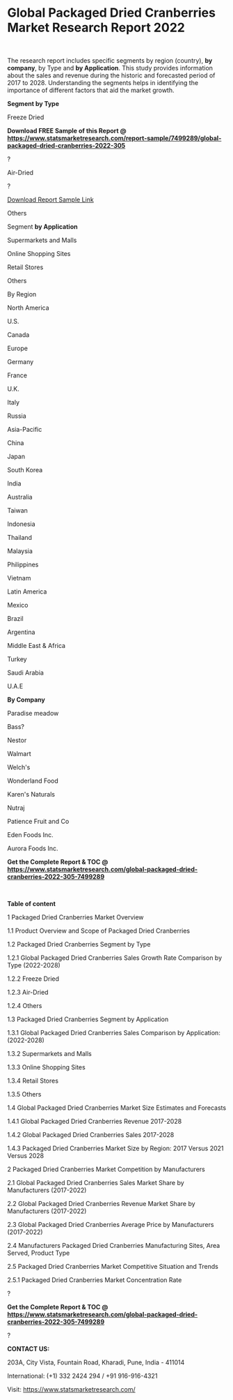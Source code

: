 <h1>Global Packaged Dried Cranberries Market Research Report 2022</h1><br/><p>The research report includes specific segments by region (country), <strong>by company</strong>, by Type and <strong>by Application</strong>. This study provides information about the sales and revenue during the historic and forecasted period of 2017 to 2028. Understanding the segments helps in identifying the importance of different factors that aid the market growth.</p>
 
 
 
 <p><strong>Segment by Type</strong></p>
 
 
 
 <p>Freeze Dried</p>
 
 
 
 <div><b>Download FREE Sample of this Report @ <a href="https://www.statsmarketresearch.com/download-free-sample/7499289/global-packaged-dried-cranberries-2022-305">https://www.statsmarketresearch.com/report-sample/7499289/global-packaged-dried-cranberries-2022-305</a></b></div>
 
 
 
 <p>? </p>
 
 
 
 <p>Air-Dried</p>
 
 
 
 <p>? </p>
 
 
 
 <p><a href="https://www.statsmarketresearch.com/download-free-sample/7499289/global-packaged-dried-cranberries-2022-305">Download Report Sample Link</a></p>
 
 
 
 <p>Others</p>
 
 
 
 <p>Segment <strong>by Application</strong></p>
 
 
 
 <p>Supermarkets and Malls</p>
 
 
 
 <p>Online Shopping Sites</p>
 
 
 
 <p>Retail Stores</p>
 
 
 
 <p>Others</p>
 
 
 
 <p>By Region</p>
 
 
 
 <p>North America</p>
 
 
 
 <p>U.S.</p>
 
 
 
 <p>Canada</p>
 
 
 
 <p>Europe</p>
 
 
 
 <p>Germany</p>
 
 
 
 <p>France</p>
 
 
 
 <p>U.K.</p>
 
 
 
 <p>Italy</p>
 
 
 
 <p>Russia</p>
 
 
 
 <p>Asia-Pacific</p>
 
 
 
 <p>China</p>
 
 
 
 <p>Japan</p>
 
 
 
 <p>South Korea</p>
 
 
 
 <p>India</p>
 
 
 
 <p>Australia</p>
 
 
 
 <p>Taiwan</p>
 
 
 
 <p>Indonesia</p>
 
 
 
 <p>Thailand</p>
 
 
 
 <p>Malaysia</p>
 
 
 
 <p>Philippines</p>
 
 
 
 <p>Vietnam</p>
 
 
 
 <p>Latin America</p>
 
 
 
 <p>Mexico</p>
 
 
 
 <p>Brazil</p>
 
 
 
 <p>Argentina</p>
 
 
 
 <p>Middle East & Africa</p>
 
 
 
 <p>Turkey</p>
 
 
 
 <p>Saudi Arabia</p>
 
 
 
 <p>U.A.E</p>
 
 
 
 <p><strong>By Company</strong></p>
 
 
 
 <p>Paradise meadow</p>
 
 
 
 <p>Bass?</p>
 
 
 
 <p>Nestor</p>
 
 
 
 <p>Walmart</p>
 
 
 
 <p>Welch&#39;s</p>
 
 
 
 <p>Wonderland Food</p>
 
 
 
 <p>Karen&#39;s Naturals</p>
 
 
 
 <p>Nutraj</p>
 
 
 
 <p>Patience Fruit and Co</p>
 
 
 
 <p>Eden Foods Inc.</p>
 
 
 
 <p>Aurora Foods Inc.</p>
 
 
 
 <div><b>Get the Complete Report & TOC @ <a href="https://www.statsmarketresearch.com/global-packaged-dried-cranberries-2022-305-7499289">https://www.statsmarketresearch.com/global-packaged-dried-cranberries-2022-305-7499289</a></b></div>
 
 
 
 <p><br />
 
 <b>Table of content</b></p>
 
 
 
 <p>1 Packaged Dried Cranberries Market Overview<br />
 
 1.1 Product Overview and Scope of Packaged Dried Cranberries<br />
 
 1.2 Packaged Dried Cranberries Segment by Type<br />
 
 1.2.1 Global Packaged Dried Cranberries Sales Growth Rate Comparison by Type (2022-2028)<br />
 
 1.2.2 Freeze Dried<br />
 
 1.2.3 Air-Dried<br />
 
 1.2.4 Others<br />
 
 1.3 Packaged Dried Cranberries Segment by Application<br />
 
 1.3.1 Global Packaged Dried Cranberries Sales Comparison by Application: (2022-2028)<br />
 
 1.3.2 Supermarkets and Malls<br />
 
 1.3.3 Online Shopping Sites<br />
 
 1.3.4 Retail Stores<br />
 
 1.3.5 Others<br />
 
 1.4 Global Packaged Dried Cranberries Market Size Estimates and Forecasts<br />
 
 1.4.1 Global Packaged Dried Cranberries Revenue 2017-2028<br />
 
 1.4.2 Global Packaged Dried Cranberries Sales 2017-2028<br />
 
 1.4.3 Packaged Dried Cranberries Market Size by Region: 2017 Versus 2021 Versus 2028<br />
 
 2 Packaged Dried Cranberries Market Competition by Manufacturers<br />
 
 2.1 Global Packaged Dried Cranberries Sales Market Share by Manufacturers (2017-2022)<br />
 
 2.2 Global Packaged Dried Cranberries Revenue Market Share by Manufacturers (2017-2022)<br />
 
 2.3 Global Packaged Dried Cranberries Average Price by Manufacturers (2017-2022)<br />
 
 2.4 Manufacturers Packaged Dried Cranberries Manufacturing Sites, Area Served, Product Type<br />
 
 2.5 Packaged Dried Cranberries Market Competitive Situation and Trends<br />
 
 2.5.1 Packaged Dried Cranberries Market Concentration Rate<br />
 
 ? </p>
 
 
 
 <div><b>Get the Complete Report & TOC @ <a href="https://www.statsmarketresearch.com/global-packaged-dried-cranberries-2022-305-7499289">https://www.statsmarketresearch.com/global-packaged-dried-cranberries-2022-305-7499289</a></b></div>
 
 
 
 <p>? </p>
 
 
 
 <p><b>CONTACT US:</b><br />
 
 203A, City Vista, Fountain Road, Kharadi, Pune, India - 411014<br />
 
 International: (+1) 332 2424 294 / +91 916-916-4321<br />
 
 Visit: <a href="https://www.statsmarketresearch.com/">https://www.statsmarketresearch.com/</a></p>